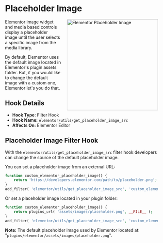 # Placeholder Image

<img src="/assets/img/elementor-placeholder-image.png" alt="Elementor Placeholder Image" style="float: right; width: 300px; margin-left: 20px; margin-bottom: 20px;">

Elementor image widget and media based controls display a placeholder image until the user selects a specific image from the media library.

By default, Elementor uses the default image located in Elementor's plugin assets folder. But, if you would like to change the default image with a custom one, Elementor let's you do that.

## Hook Details

* **Hook Type:** Filter Hook
* **Hook Name:** `elementor/utils/get_placeholder_image_src`
* **Affects On:** Elementor Editor

## Placeholder Image Filter Hook

With the `elementor/utils/get_placeholder_image_src` filter hook developers can change the source of the default placeholder image.

You can set a placeholder image from an external URL:

```php
function custom_elementor_placeholder_image() {
	return 'https://developers.elementor.com/path/to/placeholder.png';
}
add_filter( 'elementor/utils/get_placeholder_image_src', 'custom_elementor_placeholder_image' );
```

Or set a placeholder image located in your plugin folder:

```php
function custom_elementor_placeholder_image() {
	return plugins_url( 'assets/images/placeholder.png', __FILE__ );
}
add_filter( 'elementor/utils/get_placeholder_image_src', 'custom_elementor_placeholder_image' );
```

**Note:** The default placeholder image used by Elementor located at: "`plugins/elementor/assets/images/placeholder.png`".
